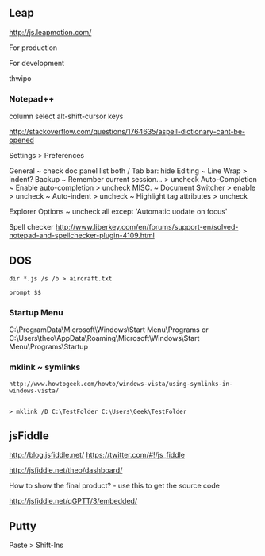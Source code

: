 

## Leap
http://js.leapmotion.com/

For production
<script src = http://js.leapmotion.com/0.3.0-beta2/leap.min.js ></script>

For development
<script src="//js.leapmotion.com/0.3.0-beta2/leap.js"></script>

thwipo


### Notepad++

column select alt-shift-cursor keys

http://stackoverflow.com/questions/1764635/aspell-dictionary-cant-be-opened

Settings > Preferences

General ~ check doc panel list both / Tab bar: hide
Editing ~ Line Wrap > indent?
Backup ~ Remember current session... > uncheck
Auto-Completion ~ Enable auto-completion > uncheck
MISC.  ~ Document Switcher > enable > uncheck ~ Auto-indent > uncheck ~ Highlight tag attributes > uncheck

Explorer Options ~ uncheck all except 'Automatic uodate on focus'

Spell checker
http://www.liberkey.com/en/forums/support-en/solved-notepad-and-spellchecker-plugin-4109.html



## DOS

	dir *.js /s /b > aircraft.txt

	prompt $$




### Startup Menu

C:\ProgramData\Microsoft\Windows\Start Menu\Programs
or
C:\Users\theo\AppData\Roaming\Microsoft\Windows\Start Menu\Programs\Startup



### mklink ~ symlinks

	http://www.howtogeek.com/howto/windows-vista/using-symlinks-in-windows-vista/


	> mklink /D C:\TestFolder C:\Users\Geek\TestFolder




## jsFiddle

http://blog.jsfiddle.net/
https://twitter.com/#!/js_fiddle

http://jsfiddle.net/theo/dashboard/

How to show the final product? - use this to get the source code

http://jsfiddle.net/qGPTT/3/embedded/


## Putty

Paste > Shift-Ins

